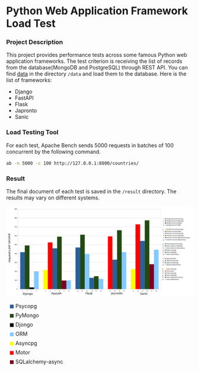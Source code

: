 # Python Web Application Framework Load Test

### Project Description

This project provides performance tests across some famous Python web application frameworks. The test criterion is receiving the list of records from the database(MongoDB and PostgreSQL) through REST API. You can find [data](https://github.com/dr5hn/countries-states-cities-database) in the directory ```/data``` and load them to the database. Here is the list of frameworks:

- Django
- FastAPI
- Flask
- Japronto
- Sanic

### Load Testing Tool

For each test, Apache Bench sends 5000 requests in batches of 100 concurrent by the following command.

```bash
ab -n 5000 -c 100 http://127.0.0.1:8000/countries/
```

### Result

The final document of each test is saved in the ```/result``` directory. The results may vary on different systems.

![](./assets/python-webframework-loadtest.png)

<html>
    <div style="display:flex;margin:5px"><div style="width:10px;height:10px;background-color:#2A6099;margin:5px"></div><span>Psycopg</span></div>
    <div style="display:flex;margin:5px"><div style="width:10px;height:10px;background-color:#224B12;margin:5px"></div><span>PyMongo</span></div>
    <div style="display:flex;margin:5px"><div style="width:10px;height:10px;background-color:#000000;margin:5px"></div><span>Djongo</span></div>
    <div style="display:flex;margin:5px"><div style="width:10px;height:10px;background-color:#83CAFF;margin:5px"></div><span>ORM</span></div>
    <div style="display:flex;margin:5px"><div style="width:10px;height:10px;background-color:#FFFF00;margin:5px"></div><span>Asyncpg</span></div>
    <div style="display:flex;margin:5px"><div style="width:10px;height:10px;background-color:#FF0000;margin:5px"></div><span>Motor</span></div>
    <div style="display:flex;margin:5px"><div style="width:10px;height:10px;background-color:#7E0021;margin:5px"></div><span>SQLalchemy-async</span></div>
</html>


